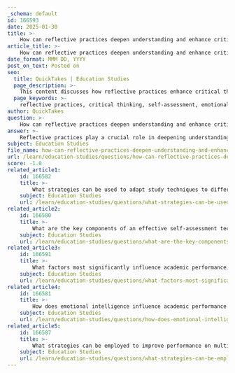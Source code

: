 ```yaml
---
_schema: default
id: 166593
date: 2025-01-30
title: >-
    How can reflective practices deepen understanding and enhance critical thinking?
article_title: >-
    How can reflective practices deepen understanding and enhance critical thinking?
date_format: MMM DD, YYYY
post_on_text: Posted on
seo:
  title: QuickTakes | Education Studies
  page_description: >-
    This content discusses how reflective practices enhance critical thinking and deepen understanding through critical analysis, self-awareness, emotional intelligence, and improved metacognitive skills.
  page_keywords: >-
    reflective practices, critical thinking, self-assessment, emotional intelligence, metacognitive skills, experiential learning, theory and practice integration, personal growth, academic advancement, analysis of experiences
author: QuickTakes
question: >-
    How can reflective practices deepen understanding and enhance critical thinking?
answer: >-
    Reflective practices play a crucial role in deepening understanding and enhancing critical thinking through several interconnected mechanisms:\n\n1. **Critical Analysis of Experiences**: Reflective writing encourages individuals to analyze their learning experiences in depth. By examining what occurred, the emotions involved, and the implications of those experiences, learners can develop a more nuanced understanding of their learning processes. This critical analysis fosters independent thinking and the ability to evaluate situations from multiple perspectives, which is essential for both personal and academic advancement.\n\n2. **Self-Assessment and Awareness**: Engaging in reflective practices promotes self-assessment, allowing individuals to identify their strengths and weaknesses. This self-awareness is vital for recognizing areas for improvement and setting realistic goals for future endeavors. For instance, educators reflecting on their teaching methods can identify effective practices and areas needing improvement, ultimately leading to better educational outcomes.\n\n3. **Integration of Theory and Practice**: Reflective writing necessitates the integration of personal experiences with theoretical frameworks. This connection enhances understanding of how theoretical concepts apply to real-world scenarios, thereby deepening comprehension and facilitating critical thinking.\n\n4. **Emotional Intelligence Development**: Reflective practices also enhance emotional intelligence by encouraging individuals to articulate their thoughts and feelings more clearly. This emotional processing is beneficial for personal relationships and professional interactions, as it allows individuals to navigate complex social dynamics with greater awareness and empathy.\n\n5. **Metacognitive Skills Improvement**: Reflective practices significantly improve metacognitive skills by fostering awareness of one's own learning processes and thought patterns. This includes:\n   - **Awareness of Learning Strategies**: Reflective practices encourage individuals to evaluate the effectiveness of their learning strategies, allowing them to adjust their approaches based on what has worked well or poorly.\n   - **Monitoring Progress**: Regular self-assessment through reflection enables learners to track their understanding and performance, facilitating timely adjustments to their learning strategies.\n   - **Metacognitive Knowledge**: Reflective practices enhance metacognitive knowledge, helping learners recognize their strengths and weaknesses and choose appropriate strategies for different tasks.\n   - **Metacognitive Regulation**: Engaging in reflective practices aids in planning, monitoring, and evaluating learning strategies, leading to more effective and self-regulated learning experiences.\n\nIn summary, reflective practices deepen understanding and enhance critical thinking by promoting critical analysis, self-awareness, emotional intelligence, and metacognitive skills. These elements collectively contribute to personal and academic growth, enabling individuals to navigate complex problems and make informed decisions in various contexts.
subject: Education Studies
file_name: how-can-reflective-practices-deepen-understanding-and-enhance-critical-thinking.md
url: /learn/education-studies/questions/how-can-reflective-practices-deepen-understanding-and-enhance-critical-thinking
score: -1.0
related_article1:
    id: 166582
    title: >-
        What strategies can be used to adapt study techniques to different learning styles?
    subject: Education Studies
    url: /learn/education-studies/questions/what-strategies-can-be-used-to-adapt-study-techniques-to-different-learning-styles
related_article2:
    id: 166580
    title: >-
        What are the key components of an effective self-assessment technique?
    subject: Education Studies
    url: /learn/education-studies/questions/what-are-the-key-components-of-an-effective-selfassessment-technique
related_article3:
    id: 166591
    title: >-
        What factors most significantly influence academic performance, and how can they be improved?
    subject: Education Studies
    url: /learn/education-studies/questions/what-factors-most-significantly-influence-academic-performance-and-how-can-they-be-improved
related_article4:
    id: 166581
    title: >-
        How does emotional intelligence influence academic performance and learning styles?
    subject: Education Studies
    url: /learn/education-studies/questions/how-does-emotional-intelligence-influence-academic-performance-and-learning-styles
related_article5:
    id: 166587
    title: >-
        What strategies can be employed to improve performance on multiple choice tests?
    subject: Education Studies
    url: /learn/education-studies/questions/what-strategies-can-be-employed-to-improve-performance-on-multiple-choice-tests
---
```


&nbsp;